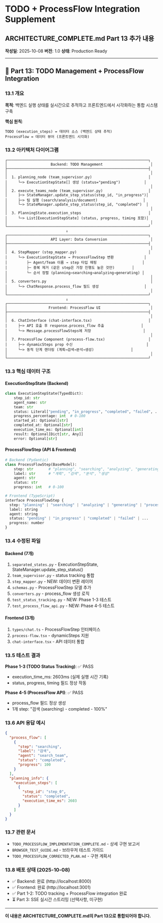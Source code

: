 # TODO + ProcessFlow Integration Supplement
## ARCHITECTURE_COMPLETE.md Part 13 추가 내용

**작성일**: 2025-10-08
**버전**: 1.0
**상태**: Production Ready

---

## 🔄 Part 13: TODO Management + ProcessFlow Integration

### 13.1 개요

**목적**: 백엔드 실행 상태를 실시간으로 추적하고 프론트엔드에서 시각화하는 통합 시스템 구축

**핵심 원칙**:
```
TODO (execution_steps) = 데이터 소스 (백엔드 상태 추적)
ProcessFlow = 데이터 뷰어 (프론트엔드 시각화)
```

### 13.2 아키텍처 다이어그램

```
┌─────────────────────────────────────────────────────────────────┐
│                    Backend: TODO Management                      │
├─────────────────────────────────────────────────────────────────┤
│                                                                  │
│  1. planning_node (team_supervisor.py)                          │
│     └─> ExecutionStepState[] 생성 (status="pending")           │
│                                                                  │
│  2. execute_teams_node (team_supervisor.py)                     │
│     ├─> StateManager.update_step_status(step_id, "in_progress")│
│     ├─> 팀 실행 (search/analysis/document)                     │
│     └─> StateManager.update_step_status(step_id, "completed")  │
│                                                                  │
│  3. PlanningState.execution_steps                               │
│     └─> List[ExecutionStepState] (status, progress, timing 포함)│
│                                                                  │
└─────────────────────────────────────────────────────────────────┘
                            ↓
┌─────────────────────────────────────────────────────────────────┐
│                    API Layer: Data Conversion                    │
├─────────────────────────────────────────────────────────────────┤
│                                                                  │
│  4. StepMapper (step_mapper.py)                                 │
│     └─> ExecutionStepState → ProcessFlowStep 변환              │
│         ├─ Agent/Team 이름 → step 타입 매핑                     │
│         ├─ 중복 제거 (같은 step은 가장 진행도 높은 것만)        │
│         └─ 순서 정렬 (planning→searching→analyzing→generating) │
│                                                                  │
│  5. converters.py                                                │
│     └─> ChatResponse.process_flow 필드 생성                     │
│                                                                  │
└─────────────────────────────────────────────────────────────────┘
                            ↓
┌─────────────────────────────────────────────────────────────────┐
│                   Frontend: ProcessFlow UI                       │
├─────────────────────────────────────────────────────────────────┤
│                                                                  │
│  6. ChatInterface (chat-interface.tsx)                          │
│     ├─> API 호출 후 response.process_flow 추출                 │
│     └─> Message.processFlowSteps에 저장                        │
│                                                                  │
│  7. ProcessFlow Component (process-flow.tsx)                    │
│     ├─> dynamicSteps prop 수신                                  │
│     └─> 동적 단계 렌더링 (계획→검색→분석→생성)                 │
│                                                                  │
└─────────────────────────────────────────────────────────────────┘
```

### 13.3 핵심 데이터 구조

#### ExecutionStepState (Backend)
```python
class ExecutionStepState(TypedDict):
    step_id: str
    agent_name: str
    team: str
    status: Literal["pending", "in_progress", "completed", "failed", ...]
    progress_percentage: int  # 0-100
    started_at: Optional[str]
    completed_at: Optional[str]
    execution_time_ms: Optional[int]
    result: Optional[Dict[str, Any]]
    error: Optional[str]
```

#### ProcessFlowStep (API & Frontend)
```python
# Backend (Pydantic)
class ProcessFlowStep(BaseModel):
    step: str       # "planning", "searching", "analyzing", "generating"
    label: str      # "계획", "검색", "분석", "생성"
    agent: str
    status: str
    progress: int   # 0-100

# Frontend (TypeScript)
interface ProcessFlowStep {
  step: "planning" | "searching" | "analyzing" | "generating" | "processing"
  label: string
  agent: string
  status: "pending" | "in_progress" | "completed" | "failed" | ...
  progress: number
}
```

### 13.4 수정된 파일

#### Backend (7개)
1. `separated_states.py` - ExecutionStepState, StateManager.update_step_status()
2. `team_supervisor.py` - status tracking 통합
3. `step_mapper.py` - NEW: 데이터 변환 레이어
4. `schemas.py` - ProcessFlowStep 모델 추가
5. `converters.py` - process_flow 생성 로직
6. `test_status_tracking.py` - NEW: Phase 1-3 테스트
7. `test_process_flow_api.py` - NEW: Phase 4-5 테스트

#### Frontend (3개)
1. `types/chat.ts` - ProcessFlowStep 인터페이스
2. `process-flow.tsx` - dynamicSteps 지원
3. `chat-interface.tsx` - API 데이터 통합

### 13.5 테스트 결과

**Phase 1-3 (TODO Status Tracking)**: ✅ PASS
- execution_time_ms: 2603ms (실제 실행 시간 기록)
- status, progress, timing 필드 정상 작동

**Phase 4-5 (ProcessFlow API)**: ✅ PASS
- process_flow 필드 정상 생성
- 1개 step: "검색 (searching) - completed - 100%"

### 13.6 API 응답 예시

```json
{
  "process_flow": [
    {
      "step": "searching",
      "label": "검색",
      "agent": "search_team",
      "status": "completed",
      "progress": 100
    }
  ],
  "planning_info": {
    "execution_steps": [
      {
        "step_id": "step_0",
        "status": "completed",
        "execution_time_ms": 2603
      }
    ]
  }
}
```

### 13.7 관련 문서

- `TODO_PROCESSFLOW_IMPLEMENTATION_COMPLETE.md` - 상세 구현 보고서
- `BROWSER_TEST_GUIDE.md` - 브라우저 테스트 가이드
- `TODO_PROCESSFLOW_CORRECTED_PLAN.md` - 구현 계획서

### 13.8 배포 상태 (2025-10-08)

- ✅ Backend: 완료 (http://localhost:8000)
- ✅ Frontend: 완료 (http://localhost:3001)
- ✅ Part 1-2: TODO tracking + ProcessFlow integration 완료
- ⏳ Part 3: SSE 실시간 스트리밍 (선택사항, 미구현)

---

**이 내용은 ARCHITECTURE_COMPLETE.md의 Part 13으로 통합되어야 합니다.**
